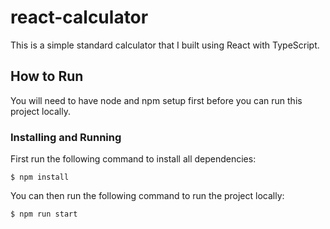 # react-calculator

This is a simple standard calculator that I built using React with TypeScript.

## How to Run

You will need to have node and npm setup first before you can run this project locally.

### Installing and Running

First run the following command to install all dependencies:

```
$ npm install
```

You can then run the following command to run the project locally:

```
$ npm run start
```

